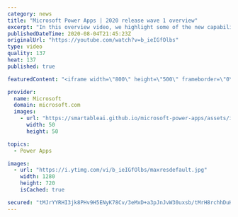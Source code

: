 ```yaml
---
category: news
title: "Microsoft Power Apps | 2020 release wave 1 overview"
excerpt: "In this overview video, we highlight some of the new capabilities included in the latest update to Microsoft Power Apps.      Here are the capabilities covered:     UI enhancements       • Save is always visible       • Chart formatting  Grid user experience enhancements       • Conditional search  "
publishedDateTime: 2020-08-04T21:45:23Z
originalUrl: "https://youtube.com/watch?v=b_ieIGfOlbs"
type: video
quality: 137
heat: 137
published: true

featuredContent: "<iframe width=\"800\" height=\"500\" frameborder=\"0\" src=\"https://www.youtube.com/embed/b_ieIGfOlbs\" allow=\"accelerometer; autoplay; encrypted-media; gyroscope; picture-in-picture\" allowfullscreen></iframe>"

provider:
  name: Microsoft
  domain: microsoft.com
  images:
    - url: "https://smartableai.github.io/microsoft-power-apps/assets/images/organizations/microsoft.com-50x50.jpg"
      width: 50
      height: 50

topics:
  - Power Apps

images:
  - url: "https://i.ytimg.com/vi/b_ieIGfOlbs/maxresdefault.jpg"
    width: 1280
    height: 720
    isCached: true

secured: "tMJrYYRHI3jk8PHv9H5ENyK78Cv/3eMxD+a3pJnJvW30uxsb/tMrH8rchhDuHbGiC6mRkWf/3TMgdArvuG74eJAMrHzqYDUfFKj9qNAvvRg5jbKeOcwqIdQbc0M+8Hu3Evj+4T05D6RrsoyXD3aUOnNNU/yiEZDoGLKYPOoKWFI40cXMGP4AhADy+LovJrP2hhgOAQ5gYmiiHtepsWO4g1y6JqveV+5nTcJS6tUC6oiSqbJ7VHLhgzQHo0aRAY1JUG7WkoeeDMVhTyjLj4Koqd1gb0yFWl0O2Lz/MzeitkoUB3Ouj7tsyccTOBbN7w7oyezHRZCXlV3QEmE5RM4iPsmntvecaNy08WAnKIGPEcuxPjJ9zP1tS1HNwXE+j/HetxqDs/N6P4sc40/BcOh94RaorRZJvfoc5PIWf4/TSGE5xXmfR4rH+N7logzXSps0;BpNFt5Cidip+Kee8n9JpVQ=="
---
```



